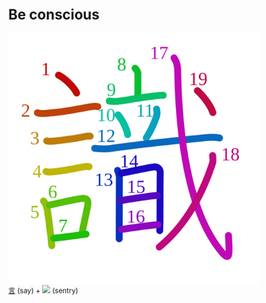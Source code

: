 # Be conscious
![識](../kanji-colorize/8b58.svg)
[言](言.md) (say) + ![](http://www.kanjidamage.com/assets/radsmall/sentry-2bc1a938005a9a9f5c7fac08c3d829cdbd9c42d5048237422cb90f9c0b4aaaa5.jpg) (sentry)